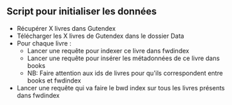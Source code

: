 ## Script pour initialiser les données
- Récupérer X livres dans Gutendex
- Télécharger les X livres de Gutendex dans le dossier Data
- Pour chaque livre :
  - Lancer une requête pour indexer ce livre dans fwdindex
  - Lancer une requête pour insérer les métadonnées de ce livre dans books
  - NB: Faire attention aux ids de livres pour qu'ils correspondent entre books et fwdindex
- Lancer une requête qui va faire le bwd index sur tous les livres présents dans fwdindex